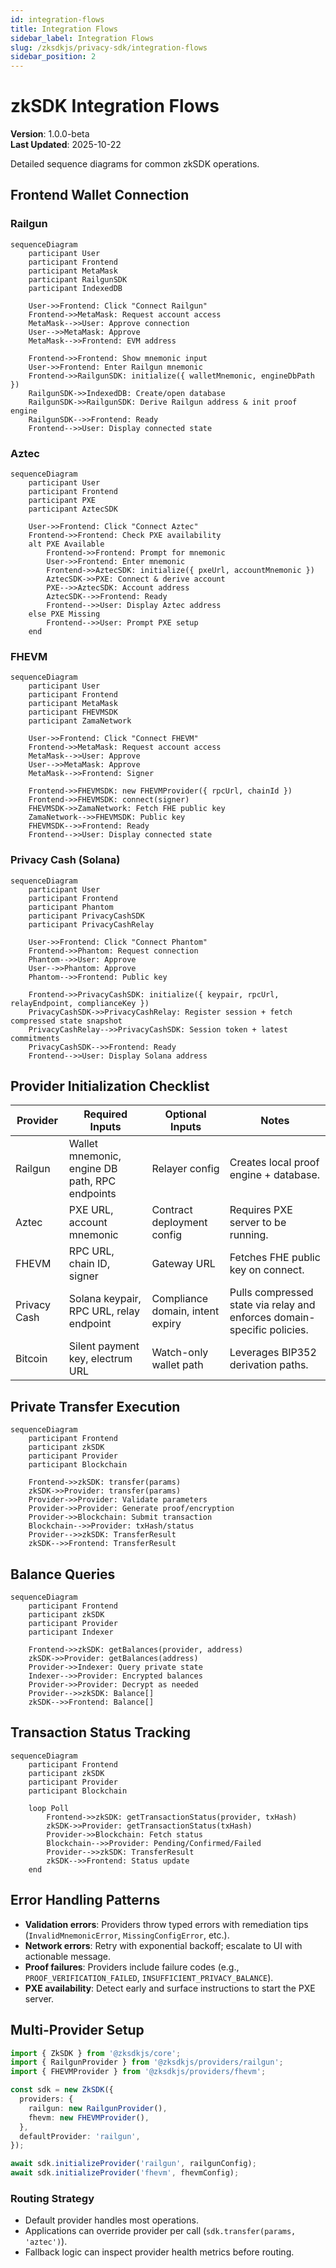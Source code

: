 ```yaml
---
id: integration-flows
title: Integration Flows
sidebar_label: Integration Flows
slug: /zksdkjs/privacy-sdk/integration-flows
sidebar_position: 2
---
```


# zkSDK Integration Flows

**Version**: 1.0.0-beta  
**Last Updated**: 2025-10-22

Detailed sequence diagrams for common zkSDK operations.

## Frontend Wallet Connection

### Railgun

```mermaid
sequenceDiagram
    participant User
    participant Frontend
    participant MetaMask
    participant RailgunSDK
    participant IndexedDB

    User->>Frontend: Click "Connect Railgun"
    Frontend->>MetaMask: Request account access
    MetaMask-->>User: Approve connection
    User-->>MetaMask: Approve
    MetaMask-->>Frontend: EVM address

    Frontend->>Frontend: Show mnemonic input
    User->>Frontend: Enter Railgun mnemonic
    Frontend->>RailgunSDK: initialize({ walletMnemonic, engineDbPath })
    RailgunSDK->>IndexedDB: Create/open database
    RailgunSDK->>RailgunSDK: Derive Railgun address & init proof engine
    RailgunSDK-->>Frontend: Ready
    Frontend-->>User: Display connected state
```

### Aztec

```mermaid
sequenceDiagram
    participant User
    participant Frontend
    participant PXE
    participant AztecSDK

    User->>Frontend: Click "Connect Aztec"
    Frontend->>Frontend: Check PXE availability
    alt PXE Available
        Frontend->>Frontend: Prompt for mnemonic
        User->>Frontend: Enter mnemonic
        Frontend->>AztecSDK: initialize({ pxeUrl, accountMnemonic })
        AztecSDK->>PXE: Connect & derive account
        PXE-->>AztecSDK: Account address
        AztecSDK-->>Frontend: Ready
        Frontend-->>User: Display Aztec address
    else PXE Missing
        Frontend-->>User: Prompt PXE setup
    end
```

### FHEVM

```mermaid
sequenceDiagram
    participant User
    participant Frontend
    participant MetaMask
    participant FHEVMSDK
    participant ZamaNetwork

    User->>Frontend: Click "Connect FHEVM"
    Frontend->>MetaMask: Request account access
    MetaMask-->>User: Approve
    User-->>MetaMask: Approve
    MetaMask-->>Frontend: Signer

    Frontend->>FHEVMSDK: new FHEVMProvider({ rpcUrl, chainId })
    Frontend->>FHEVMSDK: connect(signer)
    FHEVMSDK->>ZamaNetwork: Fetch FHE public key
    ZamaNetwork-->>FHEVMSDK: Public key
    FHEVMSDK-->>Frontend: Ready
    Frontend-->>User: Display connected state
```

### Privacy Cash (Solana)

```mermaid
sequenceDiagram
    participant User
    participant Frontend
    participant Phantom
    participant PrivacyCashSDK
    participant PrivacyCashRelay

    User->>Frontend: Click "Connect Phantom"
    Frontend->>Phantom: Request connection
    Phantom-->>User: Approve
    User-->>Phantom: Approve
    Phantom-->>Frontend: Public key

    Frontend->>PrivacyCashSDK: initialize({ keypair, rpcUrl, relayEndpoint, complianceKey })
    PrivacyCashSDK->>PrivacyCashRelay: Register session + fetch compressed state snapshot
    PrivacyCashRelay-->>PrivacyCashSDK: Session token + latest commitments
    PrivacyCashSDK-->>Frontend: Ready
    Frontend-->>User: Display Solana address
```

## Provider Initialization Checklist

| Provider | Required Inputs | Optional Inputs | Notes |
|----------|-----------------|-----------------|-------|
| Railgun | Wallet mnemonic, engine DB path, RPC endpoints | Relayer config | Creates local proof engine + database. |
| Aztec | PXE URL, account mnemonic | Contract deployment config | Requires PXE server to be running. |
| FHEVM | RPC URL, chain ID, signer | Gateway URL | Fetches FHE public key on connect. |
| Privacy Cash | Solana keypair, RPC URL, relay endpoint | Compliance domain, intent expiry | Pulls compressed state via relay and enforces domain-specific policies. |
| Bitcoin | Silent payment key, electrum URL | Watch-only wallet path | Leverages BIP352 derivation paths. |

## Private Transfer Execution

```mermaid
sequenceDiagram
    participant Frontend
    participant zkSDK
    participant Provider
    participant Blockchain

    Frontend->>zkSDK: transfer(params)
    zkSDK->>Provider: transfer(params)
    Provider->>Provider: Validate parameters
    Provider->>Provider: Generate proof/encryption
    Provider->>Blockchain: Submit transaction
    Blockchain-->>Provider: txHash/status
    Provider-->>zkSDK: TransferResult
    zkSDK-->>Frontend: TransferResult
```

## Balance Queries

```mermaid
sequenceDiagram
    participant Frontend
    participant zkSDK
    participant Provider
    participant Indexer

    Frontend->>zkSDK: getBalances(provider, address)
    zkSDK->>Provider: getBalances(address)
    Provider->>Indexer: Query private state
    Indexer-->>Provider: Encrypted balances
    Provider->>Provider: Decrypt as needed
    Provider-->>zkSDK: Balance[]
    zkSDK-->>Frontend: Balance[]
```

## Transaction Status Tracking

```mermaid
sequenceDiagram
    participant Frontend
    participant zkSDK
    participant Provider
    participant Blockchain

    loop Poll
        Frontend->>zkSDK: getTransactionStatus(provider, txHash)
        zkSDK->>Provider: getTransactionStatus(txHash)
        Provider->>Blockchain: Fetch status
        Blockchain-->>Provider: Pending/Confirmed/Failed
        Provider-->>zkSDK: TransferResult
        zkSDK-->>Frontend: Status update
    end
```

## Error Handling Patterns

- **Validation errors**: Providers throw typed errors with remediation tips (`InvalidMnemonicError`, `MissingConfigError`, etc.).
- **Network errors**: Retry with exponential backoff; escalate to UI with actionable message.
- **Proof failures**: Providers include failure codes (e.g., `PROOF_VERIFICATION_FAILED`, `INSUFFICIENT_PRIVACY_BALANCE`).
- **PXE availability**: Detect early and surface instructions to start the PXE server.

## Multi-Provider Setup

```typescript
import { ZkSDK } from '@zksdkjs/core';
import { RailgunProvider } from '@zksdkjs/providers/railgun';
import { FHEVMProvider } from '@zksdkjs/providers/fhevm';

const sdk = new ZkSDK({
  providers: {
    railgun: new RailgunProvider(),
    fhevm: new FHEVMProvider(),
  },
  defaultProvider: 'railgun',
});

await sdk.initializeProvider('railgun', railgunConfig);
await sdk.initializeProvider('fhevm', fhevmConfig);
```

### Routing Strategy

- Default provider handles most operations.
- Applications can override provider per call (`sdk.transfer(params, 'aztec')`).
- Fallback logic can inspect provider health metrics before routing.
